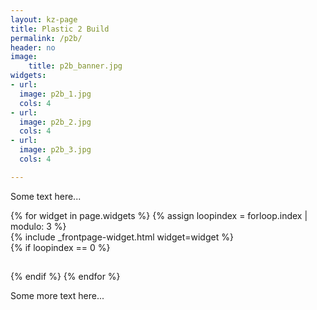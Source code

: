 ```yaml
---
layout: kz-page
title: Plastic 2 Build
permalink: /p2b/
header: no
image:
    title: p2b_banner.jpg
widgets:
- url: 
  image: p2b_1.jpg
  cols: 4
- url: 
  image: p2b_2.jpg
  cols: 4
- url: 
  image: p2b_3.jpg
  cols: 4

---
```


Some text here...


<div class="row">
  {% for widget in page.widgets %}
    {% assign loopindex = forloop.index | modulo: 3 %}
    <div id="{{ widget.anchor }}">{% include _frontpage-widget.html widget=widget %}</div>
    {% if loopindex == 0 %}
  <hr style="height:1px; visibility:hidden;" /> <!-- Prevents long first column items from pushing new rows to the right -->
    {% endif %}
  {% endfor %}
</div>


Some more text here...